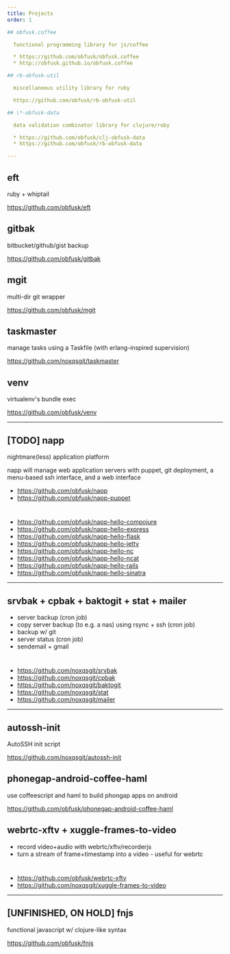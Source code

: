 ```yaml
---
title: Projects
order: 1

## obfusk.coffee

  functional programming library for js/coffee

  * https://github.com/obfusk/obfusk.coffee
  * http://obfusk.github.io/obfusk.coffee

## rb-obfusk-util

  miscellaneous utility library for ruby

  https://github.com/obfusk/rb-obfusk-util

## \*-obfusk-data

  data validation combinator library for clojure/ruby

  * https://github.com/obfusk/clj-obfusk-data
  * https://github.com/obfusk/rb-obfusk-data

---
```


## eft

  ruby + whiptail

  https://github.com/obfusk/eft

## gitbak

  bitbucket/github/gist backup

  https://github.com/obfusk/gitbak

## mgit

  multi-dir git wrapper

  https://github.com/obfusk/mgit

## taskmaster

  manage tasks using a Taskfile
  (with erlang-inspired supervision)

  https://github.com/noxqsgit/taskmaster

## venv

  virtualenv's bundle exec

  https://github.com/obfusk/venv

---

## [TODO] napp

  nightmare(less) application platform

  napp will manage web application servers with puppet, git
  deployment, a menu-based ssh interface, and a web interface

  * https://github.com/obfusk/napp
  * https://github.com/obfusk/napp-puppet

#

  * https://github.com/obfusk/napp-hello-compojure
  * https://github.com/obfusk/napp-hello-express
  * https://github.com/obfusk/napp-hello-flask
  * https://github.com/obfusk/napp-hello-jetty
  * https://github.com/obfusk/napp-hello-nc
  * https://github.com/obfusk/napp-hello-ncat
  * https://github.com/obfusk/napp-hello-rails
  * https://github.com/obfusk/napp-hello-sinatra

---

## srvbak + cpbak + baktogit + stat + mailer

  * server backup (cron job)
  * copy server backup (to e.g. a nas) using rsync + ssh (cron job)
  * backup w/ git
  * server status (cron job)
  * sendemail + gmail

#

  * https://github.com/noxqsgit/srvbak
  * https://github.com/noxqsgit/cpbak
  * https://github.com/noxqsgit/baktogit
  * https://github.com/noxqsgit/stat
  * https://github.com/noxqsgit/mailer

---

## autossh-init

  AutoSSH init script

  https://github.com/noxqsgit/autossh-init

## phonegap-android-coffee-haml

  use coffeescript and haml to build phongap apps on android

  https://github.com/obfusk/phonegap-android-coffee-haml

## webrtc-xftv + xuggle-frames-to-video

  * record video+audio with webrtc/xftv/recorderjs
  * turn a stream of frame+timestamp into a video - useful for webrtc

#

  * https://github.com/obfusk/webrtc-xftv
  * https://github.com/noxqsgit/xuggle-frames-to-video

---

## [UNFINISHED, ON HOLD] fnjs

  functional javascript w/ clojure-like syntax

  https://github.com/obfusk/fnjs

